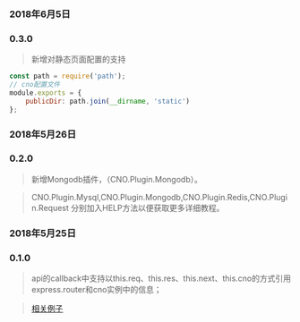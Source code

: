 ### 2018年6月5日
### 0.3.0
>新增对静态页面配置的支持
```js
const path = require('path');
// cno配置文件
module.exports = {
    publicDir: path.join(__dirname, 'static')
};
```

### 2018年5月26日
### 0.2.0
>新增Mongodb插件，（CNO.Plugin.Mongodb）。


>CNO.Plugin.Mysql,CNO.Plugin.Mongodb,CNO.Plugin.Redis,CNO.Plugin.Request 分别加入HELP方法以便获取更多详细教程。

### 2018年5月25日
### 0.1.0
>api的callback中支持以this.req、this.res、this.next、this.cno的方式引用express.router和cno实例中的信息；


>[相关例子](https://github.com/ChangedenCZD/CNO/tree/master/example/api/api3.js)
